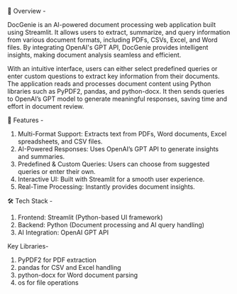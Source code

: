 📌 Overview - 

DocGenie is an AI-powered document processing web application built using Streamlit. It allows users to extract, summarize, and query information from various document formats, including PDFs, CSVs, Excel, and Word files. By integrating OpenAI's GPT API, DocGenie provides intelligent insights, making document analysis seamless and efficient.

With an intuitive interface, users can either select predefined queries or enter custom questions to extract key information from their documents. The application reads and processes document content using Python libraries such as PyPDF2, pandas, and python-docx. It then sends queries to OpenAI’s GPT model to generate meaningful responses, saving time and effort in document review.


🚀 Features -

1. Multi-Format Support: Extracts text from PDFs, Word documents, Excel spreadsheets, and CSV files.
2. AI-Powered Responses: Uses OpenAI’s GPT API to generate insights and summaries.
3. Predefined & Custom Queries: Users can choose from suggested queries or enter their own.
4. Interactive UI: Built with Streamlit for a smooth user experience.
5. Real-Time Processing: Instantly provides document insights.


🛠️ Tech Stack - 

1. Frontend: Streamlit (Python-based UI framework)
2. Backend: Python (Document processing and AI query handling)
3. AI Integration: OpenAI GPT API


Key Libraries-

1. PyPDF2 for PDF extraction
2. pandas for CSV and Excel handling
3. python-docx for Word document parsing
4. os for file operations

